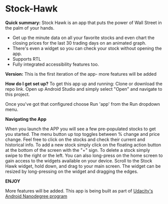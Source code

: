 # Stock-Hawk

**Quick summary:** Stock Hawk is an app that puts the power of Wall Street in the palm of your hands. 

* Get up the minute data on all your favorite stocks and even chart the closing prices for the last 30 trading days on an animated graph. 
* There's even a widget so you can check your stock without opening the app.
* Supports RTL 
* Fully integrated accessibility features too. 

**Version:** This is the first iteration of the app- more features will be added

**How do I get set up?**
To get this app up and running:
Clone or download the repo link.
Open up Android Studio and simply select "Open" and navigate to this project.


Once you've got that configured choose Run 'app' from the Run dropdown menu.

**Navigating the App**

When you launch the APP you will see a few pre-populated stocks to get you started. 
The menu button up top toggles between % change and price change. 
Feel free to click on the stocks and check their current and historical info.
To add a new stock simply click on the floating action button at the bottom of the screen with the "+" sign.
To delete a stock simply swipe to the right or the left.
You can also long-press on the home screen to gain access to the widgets available on your device.
Scroll to the Stock Hawk widget, hold down, and drag to your main screen. 
The widget can be resized by long-pressing on the widget and dragging the edges.

**ENJOY**

More features will be added. This app is being built as part of [Udacity's Android Nanodegree program]((https://www.udacity.com/nanodegree))
